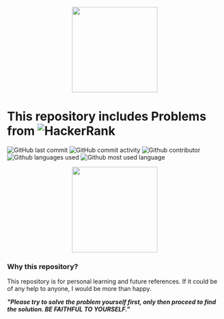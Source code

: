 <p align="center"><a href="https://www.hackerrank.com/anmol_53"><img src="https://hrcdn.net/hackerrank/assets/styleguide/logo_wordmark-13074b67abceb42ce8fd38bdeaac6926.svg" height="200"></a></p>

# This repository includes Problems from <img alt="HackerRank" src="https://img.shields.io/badge/-Hackerrank-2EC866?style=for-the-badge&logo=HackerRank&logoColor=white"/>
![GitHub last commit](https://img.shields.io/github/last-commit/aj-shivali/hackerrankproblems) 
![GitHub commit activity](https://img.shields.io/github/commit-activity/m/aj-shivali/hackerrankproblems) 
![Github contributor](https://img.shields.io/github/contributors/aj-shivali/hackerrankproblems)
![Github languages used](https://img.shields.io/github/languages/count/aj-shivali/hackerrankproblems)
![Github most used language](https://img.shields.io/github/languages/top/aj-shivali/hackerrankproblems) 
<p align="center"><a href="https://www.hackerrank.com/anmol_53"><img src="https://media1.tenor.com/images/786e6c1d63b24d53a872f467c81547e8/tenor.gif" height="200"></a></p>

### Why this repository?
This repository is for personal learning and future references. If it could be of any help to anyone, I would be more than happy.

***"Please try to solve the problem yourself first, only then proceed to find the solution. BE FAITHFUL TO YOURSELF."***


